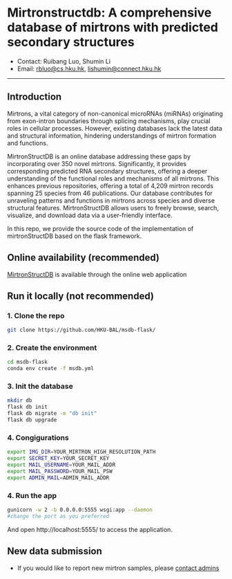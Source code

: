 # Mirtronstructdb: A comprehensive database of mirtrons with predicted secondary structures



* Contact: Ruibang Luo, Shumin Li  
* Email: rbluo@cs.hku.hk, lishumin@connect.hku.hk
----

## Introduction

Mirtrons, a vital category of non-canonical microRNAs (miRNAs) originating from exon-intron boundaries through splicing mechanisms, play crucial roles in cellular processes. However, existing databases lack the latest data and structural information, hindering understandings of mirtron formation and functions.

MirtronStructDB is an online database addressing these gaps by incorporating over 350 novel mirtrons. Significantly, it provides corresponding predicted RNA secondary structures, offering a deeper understanding of the functional roles and mechanisms of all mirtrons. This enhances previous repositories, offering a total of 4,209 mirtron records spanning 25 species from 46 publications. Our database contributes for unraveling patterns and functions in mirtrons across species and diverse structural features. MirtronStructDB allows users to freely browse, search, visualize, and download data via a user-friendly interface.

In this repo, we provide the source code of the implementation of mirtronStructDB based on the flask framework.

## Online availability (recommended)

[MirtronStructDB](http://www.bio8.cs.hku.hk/msdb/) is available through the online web application


## Run it locally (not recommended)

### 1. Clone the repo
```bash
git clone https://github.com/HKU-BAL/msdb-flask/
```
### 2. Create the environment
  ```bash
  cd msdb-flask
  conda env create -f msdb.yml
  ```
### 3. Init the database

```bash
mkdir db
flask db init
flask db migrate -m "db init"
flask db upgrade
```
### 4. Congigurations

```bash
export IMG_DIR=YOUR_MIRTRON_HIGH_RESOLUTION_PATH
export SECRET_KEY=YOUR_SECRET_KEY
export MAIL_USERNAME=YOUR_MAIL_ADDR
export MAIL_PASSWORD=YOUR_MAIL_PSW
export ADMIN_MAIL=ADMIN_MAIL_ADDR
```

### 4. Run the app
```bash
gunicorn -w 2 -b 0.0.0.0:5555 wsgi:app --daemon
#change the port as you preferred

```
And open http://localhost:5555/ to access the application.

## New data submission
* If you would like to report new mirtron samples, please [contact admins](http://www.bio8.cs.hku.hk/msdb/contact)
